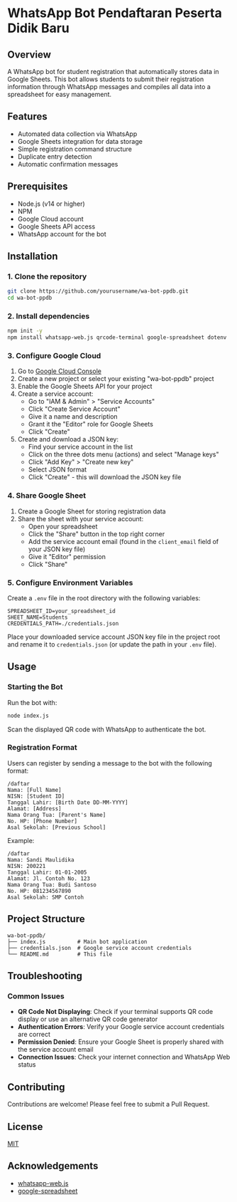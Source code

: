 # WhatsApp Bot Pendaftaran Peserta Didik Baru

## Overview

A WhatsApp bot for student registration that automatically stores data in Google Sheets. This bot allows students to submit their registration information through WhatsApp messages and compiles all data into a spreadsheet for easy management.

## Features

- Automated data collection via WhatsApp
- Google Sheets integration for data storage
- Simple registration command structure
- Duplicate entry detection
- Automatic confirmation messages

## Prerequisites

- Node.js (v14 or higher)
- NPM
- Google Cloud account
- Google Sheets API access
- WhatsApp account for the bot

## Installation

### 1. Clone the repository

```bash
git clone https://github.com/yourusername/wa-bot-ppdb.git
cd wa-bot-ppdb
```

### 2. Install dependencies

```bash
npm init -y
npm install whatsapp-web.js qrcode-terminal google-spreadsheet dotenv
```

### 3. Configure Google Cloud

1. Go to [Google Cloud Console](https://console.cloud.google.com/)
2. Create a new project or select your existing "wa-bot-ppdb" project
3. Enable the Google Sheets API for your project
4. Create a service account:
   - Go to "IAM & Admin" > "Service Accounts"
   - Click "Create Service Account"
   - Give it a name and description
   - Grant it the "Editor" role for Google Sheets
   - Click "Create"
5. Create and download a JSON key:
   - Find your service account in the list
   - Click on the three dots menu (actions) and select "Manage keys"
   - Click "Add Key" > "Create new key"
   - Select JSON format
   - Click "Create" - this will download the JSON key file

### 4. Share Google Sheet

1. Create a Google Sheet for storing registration data
2. Share the sheet with your service account:
   - Open your spreadsheet
   - Click the "Share" button in the top right corner
   - Add the service account email (found in the `client_email` field of your JSON key file)
   - Give it "Editor" permission
   - Click "Share"

### 5. Configure Environment Variables

Create a `.env` file in the root directory with the following variables:

```
SPREADSHEET_ID=your_spreadsheet_id
SHEET_NAME=Students
CREDENTIALS_PATH=./credentials.json
```

Place your downloaded service account JSON key file in the project root and rename it to `credentials.json` (or update the path in your `.env` file).

## Usage

### Starting the Bot

Run the bot with:

```bash
node index.js
```

Scan the displayed QR code with WhatsApp to authenticate the bot.

### Registration Format

Users can register by sending a message to the bot with the following format:

```
/daftar
Nama: [Full Name]
NISN: [Student ID]
Tanggal Lahir: [Birth Date DD-MM-YYYY]
Alamat: [Address]
Nama Orang Tua: [Parent's Name]
No. HP: [Phone Number]
Asal Sekolah: [Previous School]
```

Example:

```
/daftar
Nama: Sandi Maulidika
NISN: 200221
Tanggal Lahir: 01-01-2005
Alamat: Jl. Contoh No. 123
Nama Orang Tua: Budi Santoso
No. HP: 081234567890
Asal Sekolah: SMP Contoh
```

## Project Structure

```
wa-bot-ppdb/
├── index.js          # Main bot application
├── credentials.json  # Google service account credentials
└── README.md         # This file
```

## Troubleshooting

### Common Issues

- **QR Code Not Displaying**: Check if your terminal supports QR code display or use an alternative QR code generator
- **Authentication Errors**: Verify your Google service account credentials are correct
- **Permission Denied**: Ensure your Google Sheet is properly shared with the service account email
- **Connection Issues**: Check your internet connection and WhatsApp Web status

## Contributing

Contributions are welcome! Please feel free to submit a Pull Request.

## License

[MIT](LICENSE)

## Acknowledgements

- [whatsapp-web.js](https://github.com/pedroslopez/whatsapp-web.js)
- [google-spreadsheet](https://github.com/theoephraim/node-google-spreadsheet)
